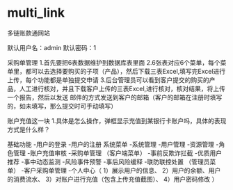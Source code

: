 # multi_link
多链账款通网站

默认用户名：admin 
默认密码：1

采购单管理
    1.首先要把6表数据维护到数据库表里面
    2.6张表对应6个菜单，每个菜单里，都可以去选择要购买的子项（产品），然后下载三表Excel,填写完Excel进行上传，每个功能都是单独提交申请
    3.后台管理员可以看到客户提交的购买的产品，人工进行核对，并且下载客户上传的三表Excel,进行核对，核对结果，将上传一个报告，然后以发送
      邮件的方式发送到客户的邮箱（客户的邮箱在注册时填写的，如未填写，那么提交时可手动填写）

账户充值这一块
    1.具体是怎么操作，弹框显示充值到某银行卡账户吗，具体的表现方式是什么样？
  
基础功能
    -用户的登录
    -用户的注册
系统菜单
       -系统管理
               -用户管理
               -资源管理
               -角色管理
               -账户充值审核
       -采购单管理
               （客户端菜单）
               -事前反欺诈拦截
               -优质用户推荐
               -事中动态监测
               -风险事件预警
               -事后风险缓释
               -联防联控处置
               （管理员菜单）
               -客户采购单管理
       -个人中心（
                    1）展示用户的信息、
                    2）用户的余额、用户的消费流水、
                    3）对账户进行充值（包含上传充值截图）、
                    4）用户密码修改
                ）
                

